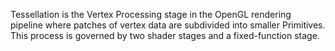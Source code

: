 Tessellation is the Vertex Processing stage in the OpenGL rendering pipeline where patches of vertex data are subdivided into smaller Primitives. This process is governed by two shader stages and a fixed-function stage.
